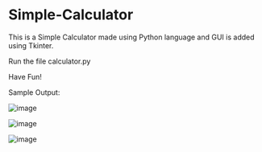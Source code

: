 # Simple-Calculator

This is a Simple Calculator made using Python language and GUI is added using Tkinter.

Run the file calculator.py

Have Fun!

Sample Output:

![image](https://user-images.githubusercontent.com/66078898/118500745-b0193300-b745-11eb-89f5-a947242a90b5.png)

![image](https://user-images.githubusercontent.com/66078898/118502928-c88a4d00-b747-11eb-93cd-2a5ed37c2a0b.png)

![image](https://user-images.githubusercontent.com/66078898/118503015-ddff7700-b747-11eb-8d76-49c27e9dbc84.png)
